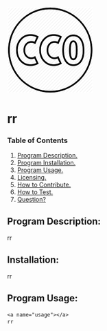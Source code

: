 
![CCO Logo](/utils/cco.png)
# rr
### Table of Contents
1. [Program Description.](#description)
2. [Program Installation.](#installation)
3. [Program Usage.](#usage)
4. [Licensing.](#license)
5. [How to Contribute.](#contribute)
6. [How to Test.](#test)
7. [Question?](#questions)

## Program Description:
<a name="description"></a>
rr

## Installation:
<a name="installation"></a>
rr

## Program Usage:
    <a name="usage"></a>
    rr
    
